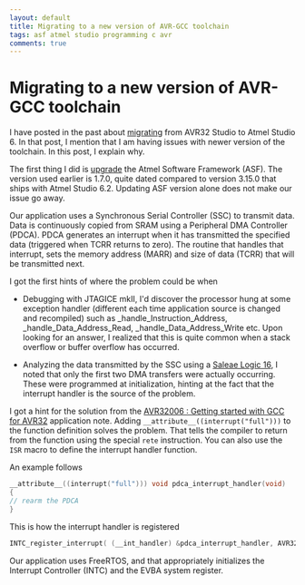 ```yaml
---
layout: default
title: Migrating to a new version of AVR-GCC toolchain
tags: asf atmel studio programming c avr
comments: true
---
```

# Migrating to a new version of AVR-GCC toolchain

I have posted in the past about [migrating](_posts/2012/2012-08-29-migrating-an-avr32-studio-project-to-atmel-studio-6.md) from AVR32 Studio to Atmel Studio 6. In that post, I mention that I am having issues with newer version of the toolchain. In this post, I explain why.

The first thing I did is [upgrade](_posts/2014/2014-03-27-upgrading-to-a-newer-version-of-atmel-software-framework.md) the Atmel Software Framework (ASF). The version used earlier is 1.7.0, quite dated compared to version 3.15.0 that ships with Atmel Studio 6.2\. Updating ASF version alone does not make our issue go away.

Our application uses a Synchronous Serial Controller (SSC) to transmit data. Data is continuously copied from SRAM using a Peripheral DMA Controller (PDCA). PDCA generates an interrupt when it has transmitted the specified data (triggered when TCRR returns to zero). The routine that handles that interrupt, sets the memory address (MARR) and size of data (TCRR) that will be transmitted next.

I got the first hints of where the problem could be when

* Debugging with JTAGICE mkII, I'd discover the processor hung at some exception handler (different each time application source is changed and recompiled) such as _handle_Instruction_Address, _handle_Data_Address_Read, _handle_Data_Address_Write etc. Upon looking for an answer, I realized that this is quite common when a stack overflow or buffer overflow has occurred.

* Analyzing the data transmitted by the SSC using a [Saleae Logic 16](https://www.saleae.com/logic16), I noted that only the first two DMA transfers were actually occurring. These were programmed at initialization, hinting at the fact that the interrupt handler is the source of the problem.

I got a hint for the solution from the [AVR32006 : Getting started with GCC for AVR32](http://www.microchip.com/wwwappnotes/appnotes.aspx?appnote=en591128) application note. Adding `__attribute__((interrupt("full")))` to the function definition solves the problem. That tells the compiler to return from the function using the special `rete` instruction. You can also use the `ISR` macro to define the interrupt handler function.

An example follows

```c
__attribute__((interrupt("full"))) void pdca_interrupt_handler(void)
{
// rearm the PDCA
}
```

This is how the interrupt handler is registered

```c
INTC_register_interrupt( (__int_handler) &pdca_interrupt_handler, AVR32_PDCA_IRQ_1, AVR32_INTC_INT0);
```

Our application uses FreeRTOS, and that appropriately initializes the Interrupt Controller (INTC) and the EVBA system register.
